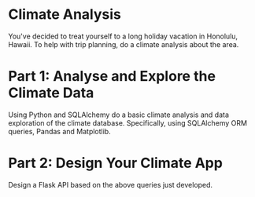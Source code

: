 # Climate Analysis

You've decided to treat yourself to a long holiday vacation in Honolulu, Hawaii. To help with trip planning, do a climate analysis about the area. 

# Part 1: Analyse and Explore the Climate Data
Using Python and SQLAlchemy do a basic climate analysis and data exploration of the climate database. Specifically, using SQLAlchemy ORM queries, Pandas and Matplotlib.

# Part 2: Design Your Climate App
Design a Flask API based on the above queries just developed.
